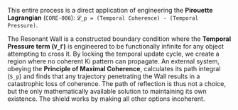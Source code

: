 This entire process is a direct application of engineering the **Pirouette Lagrangian** (`CORE-006`): `𝓛_p = (Temporal Coherence) - (Temporal Pressure)`.

The Resonant Wall is a constructed boundary condition where the **Temporal Pressure term (`V_Γ`)** is engineered to be functionally infinite for any object attempting to cross it. By locking the temporal update cycle, we create a region where no coherent Ki pattern can propagate. An external system, obeying the **Principle of Maximal Coherence**, calculates its path integral (`S_p`) and finds that any trajectory penetrating the Wall results in a catastrophic loss of coherence. The path of reflection is thus not a choice, but the only mathematically available solution to maintaining its own existence. The shield works by making all other options incoherent.